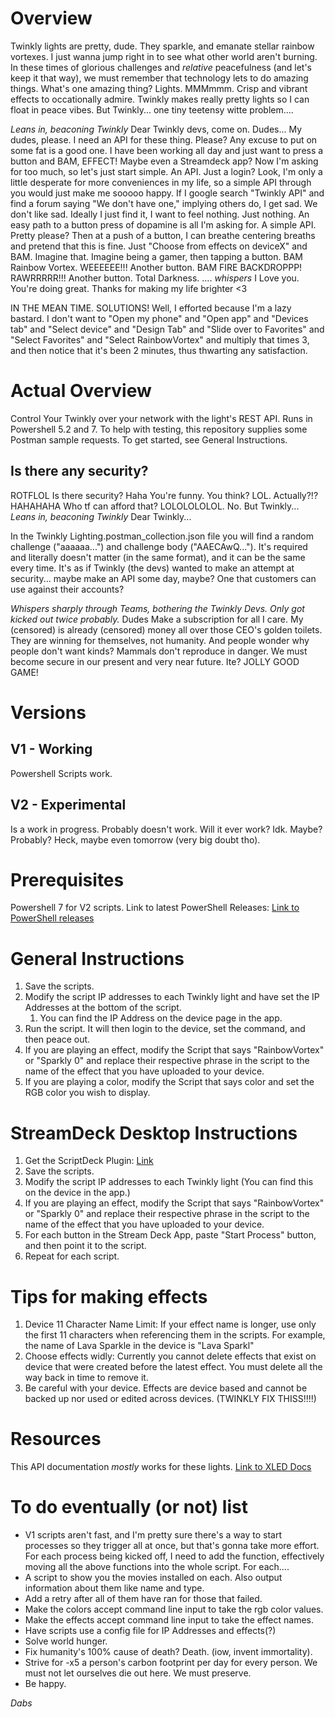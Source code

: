 # Overview
Twinkly lights are pretty, dude. They sparkle, and emanate stellar rainbow vortexes. I just wanna jump right in to see what other world aren't burning. In these times of glorious challenges and *relative* peacefulness (and let's keep it that way), we must remember that technology lets to do amazing things. What's one amazing thing? Lights. MMMmmm. Crisp and vibrant effects to occationally admire. Twinkly makes really pretty lights so I can float in peace vibes.
But Twinkly... one tiny teetensy witte problem....

*Leans in, beaconing Twinkly* Dear Twinkly devs, come on. Dudes... My dudes, please. I need an API for these thing. Please? Any excuse to put on some fat is a good one. I have been working all day and just want to press a button and BAM, EFFECT! Maybe even a Streamdeck app? Now I'm asking for too much, so let's just start simple. An API. Just a login? Look, I'm only a little desperate for more conveniences in my life, so a simple API through you would just make me sooooo happy. If I google search "Twinkly API" and find a forum saying "We don't have one," implying others do, I get sad. We don't like sad. Ideally I just find it, I want to feel nothing. Just nothing. An easy path to a button press of dopamine is all I'm asking for. A simple API. Pretty please? Then at a push of a button, I can breathe centering breaths and pretend that this is fine. 
Just "Choose from effects on deviceX" and BAM. 
Imagine that.
Imagine being a gamer, then tapping a button.
BAM
Rainbow Vortex. 
WEEEEEE!!!
Another button.
BAM
FIRE BACKDROPPP! 
RAWRRRRR!!!
Another button.
Total Darkness.
....
*whispers* I Love you. You're doing great. Thanks for making my life brighter <3

IN THE MEAN TIME. SOLUTIONS!
Well, I efforted because I'm a lazy bastard. I don't want to "Open my phone" and "Open app" and "Devices tab" and "Select device" and "Design Tab" and "Slide over to Favorites" and "Select Favorites" and "Select RainbowVortex" and multiply that times 3, and then notice that it's been 2 minutes, thus thwarting any satisfaction.

# Actual Overview
Control Your Twinkly over your network with the light's REST API. Runs in Powershell 5.2 and 7. To help with testing, this repository supplies some Postman sample requests.
To get started, see General Instructions.


## Is there any security?
ROTFLOL
Is there security?
Haha
You're funny. You think? LOL.
Actually?!? HAHAHAHA
Who tf can afford that? LOLOLOLOLOL.
No.
But Twinkly...
*Leans in, beaconing Twinkly* Dear Twinkly... 

In the Twinkly Lighting.postman_collection.json file you will find a random challenge ("aaaaaa...") and challenge body ("AAECAwQ..."). It's required and literally doesn't matter (in the same format), and it can be the same every time. 
It's as if Twinkly (the devs) wanted to make an attempt at security... maybe make an API some day, maybe? One that customers can use against their accounts? 

*Whispers sharply through Teams, bothering the Twinkly Devs. Only got kicked out twice probably.* 
Dudes
Make a subscription for all I care. My (censored) is already (censored) money all over those CEO's golden toilets. They are winning for themselves, not humanity. And people wonder why people don't want kinds? Mammals don't reproduce in danger. We must become secure in our present and very near future.
Ite?
JOLLY GOOD GAME!

# Versions
## V1 - Working 
Powershell Scripts work. 
## V2 - Experimental
Is a work in progress. Probably doesn't work. Will it ever work? Idk. Maybe? Probably? Heck, maybe even tomorrow (very big doubt tho).

# Prerequisites
Powershell 7 for V2 scripts. Link to latest PowerShell Releases: [Link to PowerShell releases](https://github.com/PowerShell/PowerShell/releases)

# General Instructions
1. Save the scripts.
2. Modify the script IP addresses to each Twinkly light and have set the IP Addresses at the bottom of the script. 
	1. You can find the IP Address on the device page in the app.
3. Run the script. It will then login to the device, set the command, and then peace out. 
4. If you are playing an effect, modify the Script that says "RainbowVortex" or "Sparkly 0" and replace their respective phrase in the script to the name of the effect that you have uploaded to your device.
5. If you are playing a color, modify the Script that says color and set the RGB color you wish to display. 

# StreamDeck Desktop Instructions
1. Get the ScriptDeck Plugin: [Link](https://marketplace.elgato.com/product/windows-scriptdeck-857f01dd-8fd4-44d5-8ec7-67ac850b21d3)
2. Save the scripts.
3. Modify the script IP addresses to each Twinkly light (You can find this on the device in the app.)
4. If you are playing an effect, modify the Script that says "RainbowVortex" or "Sparkly 0" and replace their respective phrase in the script to the name of the effect that you have uploaded to your device.
5. For each button in the Stream Deck App, paste "Start Process" button, and then point it to the script.
6. Repeat for each script.

# Tips for making effects
1. Device 11 Character Name Limit: If your effect name is longer, use only the first 11 characters when referencing them in the scripts. For example, the name of Lava Sparkle in the device is "Lava Sparkl"
2. Choose effects widly: Currently you cannot delete effects that exist on device that were created before the latest effect. You must delete all the way back in time to remove it. 
3. Be careful with your device. Effects are device based and cannot be backed up nor used or edited across devices. (TWINKLY FIX THISS!!!!)


# Resources
This API documentation *mostly* works for these lights. [Link to XLED Docs](https://xled-docs.readthedocs.io/en/latest/rest_api.html#get-led-movie-config)


# To do eventually (or not) list
- V1 scripts aren't fast, and I'm pretty sure there's a way to start processes so they trigger all at once, but that's gonna take more effort. For each process being kicked off, I need to add the function, effectively moving all the above functions into the whole script.
	For each....
- A script to show you the movies installed on each. Also output information about them like name and type.
- Add a retry after all of them have ran for those that failed. 
- Make the colors accept command line input to take the rgb color values. 
- Make the effects accept command line input to take the effect names.
- Have scripts use a config file for IP Addresses and effects(?)
- Solve world hunger.
- Fix humanity's 100% cause of death? Death. (iow, invent immortality).
- Strive for -x5 a person's carbon footprint per day for every person. We must not let ourselves die out here. We must preserve.
- Be happy.






*Dabs*





